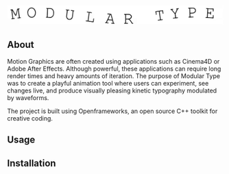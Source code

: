 ![](SinSin.gif)


## About
Motion Graphics are often created using applications such as Cinema4D or Adobe After Effects. Although powerful, these applications can require long render times and heavy amounts of iteration. The purpose of Modular Type was to create a playful animation tool where users can experiment, see changes live, and produce visually pleasing kinetic typography modulated by waveforms.

The project is built using Openframeworks, an open source C++ toolkit for creative coding.

## Usage

## Installation
